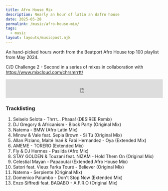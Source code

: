 ```yaml
---
title: Afro House Mix
description: Nearly an hour of latin an dafro house
date: 2025-05-28
permalink: /music/afro-house-mix/
tags:
  - music
layout: layouts/musicpost.njk
---
```


An hand-picked hours worth from the Beatport Afro House top 100 playlist from May 2024.

C/D Challenge 2 - Second in a series of mixes in collaboration with https://www.mixcloud.com/chrsmrrtt/


<iframe width="100%" height="60" src="https://player-widget.mixcloud.com/widget/iframe/?hide_cover=1&mini=1&light=1&feed=%2Fhiccup%2Fafro-house-mix%2F" frameborder="0" allow="encrypted-media; fullscreen; autoplay; idle-detection; speaker-selection; web-share;" ></iframe>

### Tracklisting

1. Selaelo Selota - Thrrr... Phaaa! (DESIREE Remix)
2. DJ Gregory & Africanism - Block Party (Original Mix)
3. Natema - BMW (Afro Latin Mix)
4. Minow & Vale feat. Sepia Brown - Si Tú (Original Mix)
5. Allan Piziano, Maité Inaé & Fabi Hernandez - Oya (Extended Mix)
6. AMEME - TORERO (Extended Mix)
7. Fly & DJ Hermes - Pasilda (Afro Mix)
8. STAY GOLDEN & Touzani feat. NIZAM - Hold Them On (Original Mix)
9. Celestial Mayan - Papaoutai (Extended Afro House Mix)
10. Satori feat. Vieux Farka Touré - Believer (Original Mix)
11. Natema - Serpiente (Original Mix)
12. Domenico Palumbo - Don't Stop Now (Extended Mix)
13. Enzo Siffredi feat. BAQABO - A.F.R.O (Original Mix)
